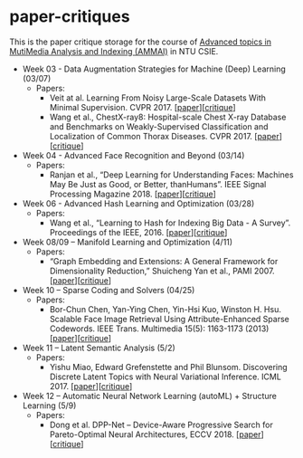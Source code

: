 # paper-critiques

This is the paper critique storage for the course of [Advanced topics in MutiMedia Analysis and Indexing (AMMAI)](https://winstonhsu.info/ammai-19s/) in NTU CSIE.

- Week 03 - Data Augmentation Strategies for Machine (Deep) Learning (03/07)
  - Papers:
    - Veit at al. Learning From Noisy Large-Scale Datasets With Minimal Supervision. CVPR 2017. [[paper](https://arxiv.org/abs/1701.01619)][[critique](https://github.com/Min-Sheng/paper-critiques/blob/master/week03/LearningFromNoisyLarge-ScaleDatasetsWithMinimalSupervision/Critique.md)]
    - Wang et al., ChestX-ray8: Hospital-scale Chest X-ray Database and Benchmarks on Weakly-Supervised Classification and Localization of Common Thorax Diseases. CVPR 2017. [[paper](https://arxiv.org/abs/1705.02315)][[critique](https://github.com/Min-Sheng/paper-critiques/blob/master/week03/ChestX-ray8:Hospital-scaleChestX-rayDatabaseAndBenchmarksonWeakly-SupervisedClassificationAndLocalizationOfCommonThoraxDiseases/Critique.md)]
- Week 04 - Advanced Face Recognition and Beyond (03/14)
  - Papers:
    - Ranjan et al., “Deep Learning for Understanding Faces: Machines May Be Just as Good, or Better, thanHumans”. IEEE Signal Processing Magazine 2018. [[paper](https://ieeexplore.ieee.org/document/8253595)][[critique](https://github.com/Min-Sheng/paper-critiques/blob/master/week04/DeepLearningForUnderstandingFaces:MachinesMayBeJustAsGoodOrBetterThanHumans/Critique.md)]
- Week 06 - Advanced Hash Learning and Optimization (03/28)
  - Papers:
    - Wang et al., “Learning to Hash for Indexing Big Data - A Survey”. Proceedings of the IEEE, 2016. [[paper](https://arxiv.org/abs/1509.05472)][[critique](https://github.com/Min-Sheng/paper-critiques/blob/master/week06/LearningToHashForIndexingBigData-ASurvey/Critique.md)]
- Week 08/09 – Manifold Learning and Optimization (4/11)
  - Papers:
    - “Graph Embedding and Extensions: A General Framework for Dimensionality Reduction,” Shuicheng Yan et al., PAMI 2007. [[paper](http://citeseerx.ist.psu.edu/viewdoc/download?doi=10.1.1.453.8815&rep=rep1&type=pdf)][[critique](https://github.com/Min-Sheng/paper-critiques/blob/master/week08/GraphEmbeddingAndExtensions:AGeneralFrameworkForDimensionalityReduction/Critique.md)]
- Week 10 – Sparse Coding and Solvers (04/25)
  - Papers:
    - Bor-Chun Chen, Yan-Ying Chen, Yin-Hsi Kuo, Winston H. Hsu. Scalable Face Image Retrieval Using Attribute-Enhanced Sparse Codewords. IEEE Trans. Multimedia 15(5): 1163-1173 (2013) [[paper](http://cmlab.csie.ntu.edu.tw/~sirius42/papers/tmm12.pdf)][[critique](https://github.com/Min-Sheng/paper-critiques/blob/master/week10/ScalableFaceImageRetrievalUsingAttribute-EnhancedSparseCodewords/Critique.md)]
- Week 11 – Latent Semantic Analysis  (5/2)
  - Papers:
    - Yishu Miao‚ Edward Grefenstette and Phil Blunsom. Discovering Discrete Latent Topics with Neural Variational Inference. ICML 2017. [[paper](https://arxiv.org/abs/1706.00359)][[critique](https://github.com/Min-Sheng/paper-critiques/blob/master/week11/DiscoveringDiscreteLatentTopicsWithNeuralVariationalInference/Critique.md)]
- Week 12 – Automatic Neural Network Learning (autoML) + Structure Learning (5/9)
  - Papers:
    - Dong et al. DPP-Net – Device-Aware Progressive Search for Pareto-Optimal Neural Architectures, ECCV 2018. [[paper](https://arxiv.org/abs/1806.08198)][[critique](https://github.com/Min-Sheng/paper-critiques/blob/master/week12/DPP-Net:Device-awareProgressiveSearchForPareto-optimalNeuralArchitectures/Critique.md)]

